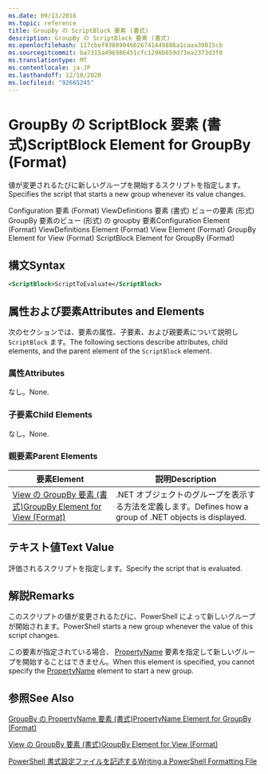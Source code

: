 ```yaml
---
ms.date: 09/13/2016
ms.topic: reference
title: GroupBy の ScriptBlock 要素 (書式)
description: GroupBy の ScriptBlock 要素 (書式)
ms.openlocfilehash: 117cbef93889046626741449886a1caaa39815cb
ms.sourcegitcommit: ba7315a496986451cfc1296b659d73ea2373d3f0
ms.translationtype: MT
ms.contentlocale: ja-JP
ms.lasthandoff: 12/10/2020
ms.locfileid: "92665245"
---
```

# <a name="scriptblock-element-for-groupby-format"></a><span data-ttu-id="e1197-103">GroupBy の ScriptBlock 要素 (書式)</span><span class="sxs-lookup"><span data-stu-id="e1197-103">ScriptBlock Element for GroupBy (Format)</span></span>

<span data-ttu-id="e1197-104">値が変更されるたびに新しいグループを開始するスクリプトを指定します。</span><span class="sxs-lookup"><span data-stu-id="e1197-104">Specifies the script that starts a new group whenever its value changes.</span></span>

<span data-ttu-id="e1197-105">Configuration 要素 (Format) ViewDefinitions 要素 (書式) ビューの要素 (形式) GroupBy 要素のビュー (形式) の groupby 要素</span><span class="sxs-lookup"><span data-stu-id="e1197-105">Configuration Element (Format) ViewDefinitions Element (Format) View Element (Format) GroupBy Element for View (Format) ScriptBlock Element for GroupBy (Format)</span></span>

## <a name="syntax"></a><span data-ttu-id="e1197-106">構文</span><span class="sxs-lookup"><span data-stu-id="e1197-106">Syntax</span></span>

```xml
<ScriptBlock>ScriptToEvaluate</ScriptBlock>
```

## <a name="attributes-and-elements"></a><span data-ttu-id="e1197-107">属性および要素</span><span class="sxs-lookup"><span data-stu-id="e1197-107">Attributes and Elements</span></span>

<span data-ttu-id="e1197-108">次のセクションでは、要素の属性、子要素、および親要素について説明し `ScriptBlock` ます。</span><span class="sxs-lookup"><span data-stu-id="e1197-108">The following sections describe attributes, child elements, and the parent element of the `ScriptBlock` element.</span></span>

### <a name="attributes"></a><span data-ttu-id="e1197-109">属性</span><span class="sxs-lookup"><span data-stu-id="e1197-109">Attributes</span></span>

<span data-ttu-id="e1197-110">なし。</span><span class="sxs-lookup"><span data-stu-id="e1197-110">None.</span></span>

### <a name="child-elements"></a><span data-ttu-id="e1197-111">子要素</span><span class="sxs-lookup"><span data-stu-id="e1197-111">Child Elements</span></span>

<span data-ttu-id="e1197-112">なし。</span><span class="sxs-lookup"><span data-stu-id="e1197-112">None.</span></span>

### <a name="parent-elements"></a><span data-ttu-id="e1197-113">親要素</span><span class="sxs-lookup"><span data-stu-id="e1197-113">Parent Elements</span></span>

|<span data-ttu-id="e1197-114">要素</span><span class="sxs-lookup"><span data-stu-id="e1197-114">Element</span></span>|<span data-ttu-id="e1197-115">説明</span><span class="sxs-lookup"><span data-stu-id="e1197-115">Description</span></span>|
|-------------|-----------------|
|[<span data-ttu-id="e1197-116">View の GroupBy 要素 (書式)</span><span class="sxs-lookup"><span data-stu-id="e1197-116">GroupBy Element for View (Format)</span></span>](./groupby-element-for-view-format.md)|<span data-ttu-id="e1197-117">.NET オブジェクトのグループを表示する方法を定義します。</span><span class="sxs-lookup"><span data-stu-id="e1197-117">Defines how a group of .NET objects is displayed.</span></span>|

## <a name="text-value"></a><span data-ttu-id="e1197-118">テキスト値</span><span class="sxs-lookup"><span data-stu-id="e1197-118">Text Value</span></span>

<span data-ttu-id="e1197-119">評価されるスクリプトを指定します。</span><span class="sxs-lookup"><span data-stu-id="e1197-119">Specify the script that is evaluated.</span></span>

## <a name="remarks"></a><span data-ttu-id="e1197-120">解説</span><span class="sxs-lookup"><span data-stu-id="e1197-120">Remarks</span></span>

<span data-ttu-id="e1197-121">このスクリプトの値が変更されるたびに、PowerShell によって新しいグループが開始されます。</span><span class="sxs-lookup"><span data-stu-id="e1197-121">PowerShell starts a new group whenever the value of this script changes.</span></span>

<span data-ttu-id="e1197-122">この要素が指定されている場合、 [PropertyName](propertyname-element-for-groupby-format.md) 要素を指定して新しいグループを開始することはできません。</span><span class="sxs-lookup"><span data-stu-id="e1197-122">When this element is specified, you cannot specify the [PropertyName](propertyname-element-for-groupby-format.md) element to start a new group.</span></span>

## <a name="see-also"></a><span data-ttu-id="e1197-123">参照</span><span class="sxs-lookup"><span data-stu-id="e1197-123">See Also</span></span>

[<span data-ttu-id="e1197-124">GroupBy の PropertyName 要素 (書式)</span><span class="sxs-lookup"><span data-stu-id="e1197-124">PropertyName Element for GroupBy (Format)</span></span>](propertyname-element-for-groupby-format.md)

[<span data-ttu-id="e1197-125">View の GroupBy 要素 (書式)</span><span class="sxs-lookup"><span data-stu-id="e1197-125">GroupBy Element for View (Format)</span></span>](groupby-element-for-view-format.md)

[<span data-ttu-id="e1197-126">PowerShell 書式設定ファイルを記述する</span><span class="sxs-lookup"><span data-stu-id="e1197-126">Writing a PowerShell Formatting File</span></span>](writing-a-powershell-formatting-file.md)
